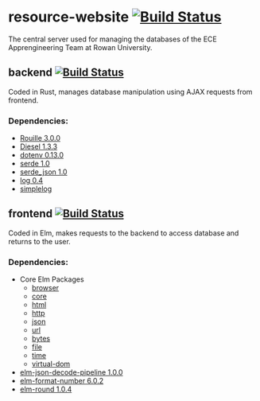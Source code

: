 # resource-website [![Build Status](https://api.travis-ci.org/A-Team-Rowan-University/resource-website.svg?branch=master)](https://travis-ci.org/A-Team-Rowan-University/resource-website)

The central server used for managing the databases of the ECE Apprengineering Team at Rowan University.

## backend [![Build Status](https://api.travis-ci.org/A-Team-Rowan-University/resource-website-backend.svg?branch=master)](https://travis-ci.org/A-Team-Rowan-University/resource-website-backend)
Coded in Rust, manages database manipulation using AJAX requests from frontend.

### Dependencies:
* [Rouille 3.0.0](https://github.com/tomaka/rouille)
* [Diesel 1.3.3](https://github.com/diesel-rs/diesel)
* [dotenv 0.13.0](https://github.com/sgrif/rust-dotenv)
* [serde 1.0](https://github.com/serde-rs/serde)
* [serde_json 1.0](https://github.com/serde-rs/json)
* [log 0.4](https://github.com/rust-lang-nursery/log)
* [simplelog](https://github.com/drakulix/simplelog.rs)

## frontend [![Build Status](https://api.travis-ci.org/A-Team-Rowan-University/resource-website-frontend.svg?branch=master)](https://travis-ci.org/A-Team-Rowan-University/resource-website-frontend)
Coded in Elm, makes requests to the backend to access database and returns to the user.

### Dependencies:
* Core Elm Packages
   * [browser](https://github.com/elm/browser)
   * [core](https://github.com/elm/core)
   * [html](https://github.com/elm/html)
   * [http](https://github.com/elm/http)
   * [json](https://github.com/elm/json)
   * [url](https://github.com/elm/url)
   * [bytes](https://github.com/elm/bytes)
   * [file](https://github.com/elm/file)
   * [time](https://github.com/elm/time)
   * [virtual-dom](https://github.com/elm/virtual-dom)
* [elm-json-decode-pipeline 1.0.0](https://github.com/NoRedInk/elm-json-decode-pipeline)
* [elm-format-number 6.0.2](https://github.com/cuducos/elm-format-number)
* [elm-round 1.0.4](https://github.com/myrho/elm-round)
